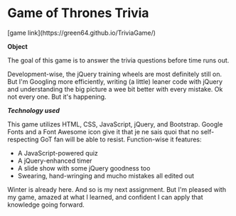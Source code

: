 <h1>Game of Thrones Trivia</h1>
[game link](https://green64.github.io/TriviaGame/)

**Object**

The goal of this game is to answer the trivia questions before time runs out.

Development-wise, the jQuery training wheels are most definitely still on. But I'm Googling more efficiently, writing (a little) leaner code with jQuery and understanding the big picture a wee bit better with every mistake. Ok not every one. But it's happening.

***Technology used***

This game utilizes HTML, CSS, JavaScript, jQuery, and Bootstrap. Google Fonts and a Font Awesome icon give it that je ne sais quoi that no self-respecting GoT fan will be able to resist. Function-wise it features: 
* A JavaScript-powered quiz
* A jQuery-enhanced timer
* A slide show with some jQuery goodness too
* Swearing, hand-wringing and mucho mistakes all edited out

Winter is already here. And so is my next assignment. But I'm pleased with my game, amazed at what I learned, and confident I can apply that knowledge going forward.
